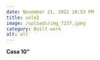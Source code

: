 ```yaml
---
date: November 21, 2022 10:53 PM
title: sole2
image: /uploads/img_7237.jpeg
category: Built work
alt: alt
---
```

**C﻿asa 10"**